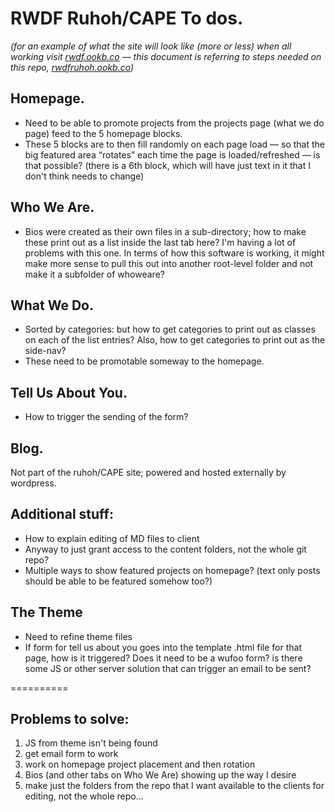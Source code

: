 # RWDF Ruhoh/CAPE To dos.
_(for an example of what the site will look like (more or less) when all working visit [rwdf.ookb.co](http://rwdf.ookb.co/) — this document is referring to steps needed on this repo, [rwdfruhoh.ookb.co](http://rwdfruhoh.ookb.co/))_

## Homepage.
- Need to be able to promote projects from the projects page (what we do page) feed to the 5 homepage blocks.
- These 5 blocks are to then fill randomly on each page load — so that the big featured area “rotates” each time the page is loaded/refreshed — is that possible? (there is a 6th block, which will have just text in it that I don't think needs to change)

## Who We Are.
- Bios were created as their own files in a sub-directory; how to make these print out as a list inside the last tab here? I'm having a lot of problems with this one. In terms of how this software is working, it might make more sense to pull this out into another root-level folder and not make it a subfolder of whoweare?

## What We Do.
- Sorted by categories: but how to get categories to print out as classes on each of the list entries? Also, how to get categories to print out as the side-nav?
- These need to be promotable someway to the homepage.

## Tell Us About You.
- How to trigger the sending of the form?

## Blog.
Not part of the ruhoh/CAPE site; powered and hosted externally by wordpress.

## Additional stuff:
- How to explain editing of MD files to client
- Anyway to just grant access to the content folders, not the whole git repo?
- Multiple ways to show featured projects on homepage? (text only posts should be able to be featured somehow too?)

## The Theme
- Need to refine theme files
- If form for tell us about you goes into the template .html file for that page, how is it triggered? Does it need to be a wufoo form? is there some JS or other server solution that can trigger an email to be sent?

==========

## Problems to solve:
1. JS from theme isn't being found
2. get email form to work
3. work on homepage project placement and then rotation
4. Bios (and other tabs on Who We Are) showing up the way I desire
5. make just the folders from the repo that I want available to the clients for editing, not the whole repo...